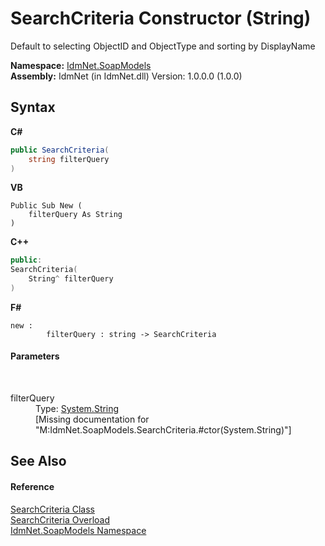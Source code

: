 # SearchCriteria Constructor (String)
 

Default to selecting ObjectID and ObjectType and sorting by DisplayName

**Namespace:**&nbsp;<a href="N_IdmNet_SoapModels">IdmNet.SoapModels</a><br />**Assembly:**&nbsp;IdmNet (in IdmNet.dll) Version: 1.0.0.0 (1.0.0)

## Syntax

**C#**<br />
``` C#
public SearchCriteria(
	string filterQuery
)
```

**VB**<br />
``` VB
Public Sub New ( 
	filterQuery As String
)
```

**C++**<br />
``` C++
public:
SearchCriteria(
	String^ filterQuery
)
```

**F#**<br />
``` F#
new : 
        filterQuery : string -> SearchCriteria
```


#### Parameters
&nbsp;<dl><dt>filterQuery</dt><dd>Type: <a href="http://msdn2.microsoft.com/en-us/library/s1wwdcbf" target="_blank">System.String</a><br />\[Missing <param name="filterQuery"/> documentation for "M:IdmNet.SoapModels.SearchCriteria.#ctor(System.String)"\]</dd></dl>

## See Also


#### Reference
<a href="T_IdmNet_SoapModels_SearchCriteria">SearchCriteria Class</a><br /><a href="Overload_IdmNet_SoapModels_SearchCriteria__ctor">SearchCriteria Overload</a><br /><a href="N_IdmNet_SoapModels">IdmNet.SoapModels Namespace</a><br />